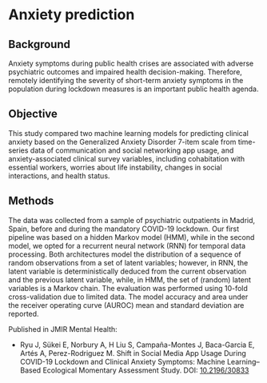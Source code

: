 # Anxiety prediction 

## Background
Anxiety symptoms during public health crises are associated with adverse psychiatric outcomes and impaired health decision-making. Therefore, remotely identifying the severity of short-term anxiety symptoms in the population during lockdown measures is an important public health agenda.

## Objective
This study compared two machine learning models for predicting clinical anxiety based on the Generalized Anxiety Disorder 7-item scale from time-series data of communication and social networking app usage, and anxiety-associated clinical survey variables, including cohabitation with essential workers, worries about life instability, changes in social interactions, and health status.

## Methods
The data was collected from a sample of psychiatric outpatients in Madrid, Spain, before and during the mandatory COVID-19 lockdown. Our first pipeline was based on a hidden Markov model (HMM), while in the second model, we opted for a recurrent neural network (RNN) for temporal data processing. Both architectures model the distribution of a sequence of random observations from a set of latent variables; however, in RNN, the latent variable is deterministically deduced from the current observation and the previous latent variable, while, in HMM, the set of (random) latent variables is a Markov chain. The evaluation was performed using 10-fold cross-validation due to limited data. The model accuracy and area under the receiver operating curve (AUROC) mean and standard deviation are reported.


Published in JMIR Mental Health: 
- Ryu J, Sükei E, Norbury A, H Liu S, Campaña-Montes J, Baca-Garcia E, Artés A, Perez-Rodriguez M. Shift in Social Media App Usage During COVID-19 Lockdown and Clinical Anxiety Symptoms: Machine Learning–Based Ecological Momentary Assessment Study. DOI: [10.2196/30833](https://mental.jmir.org/2021/9/e30833)
